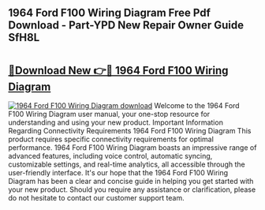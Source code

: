 ## 1964 Ford F100 Wiring Diagram Free Pdf Download - Part-YPD New Repair Owner Guide SfH8L

# <h2><a href="http://dfpnuhx.blite.top/?on=1964+Ford+F100+Wiring+Diagram">🔗Download New 👉🔴 1964 Ford F100 Wiring Diagram</a></h2>

[![1964 Ford F100 Wiring Diagram download](https://i.imgur.com/lujVjoI.png)](http://dfpnuhx.blite.top/?on=1964+Ford+F100+Wiring+Diagram)
Welcome to the 1964 Ford F100 Wiring Diagram user manual, your one-stop resource for understanding and using your new product. Important Information Regarding Connectivity Requirements 1964 Ford F100 Wiring Diagram This product requires specific connectivity requirements for optimal performance. 1964 Ford F100 Wiring Diagram boasts an impressive range of advanced features, including voice control, automatic syncing, customizable settings, and real-time analytics, all accessible through the user-friendly interface. It's our hope that the 1964 Ford F100 Wiring Diagram has been a clear and concise guide in helping you get started with your new product. Should you require any assistance or clarification, please do not hesitate to contact our customer support team.
